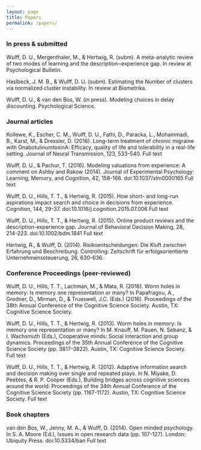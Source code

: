```yaml
---
layout: page
title: Papers
permalink: /papers/
---
```


### In press & submitted

Wulff, D. U., Mergenthaler, M., & Hertwig, R. (subm). A meta-analytic review of two modes of learning and the description‒experience gap. In review at Psychological Bulletin.

Haslbeck, J. M. B., & Wulff, D. U. (subm). Estimating the Number of clusters via normalized cluster instability. In review at Biometrika.

Wulff, D. U., & van den Bos, W. (in press). Modeling choices in delay discounting. Psychological Science.

### Journal articles

Kollewe, K., Escher, C. M., Wulff, D. U., Fathi, D., Paracka, L., Mohammadi, B., Karst, M., & Dressler, D. (2016). Long-term treatment of chronic migraine with OnabotulinumtoxinA: Efficacy, quality of life and tolerability in a real-life setting. Journal of Neural Transmission, 123, 533-540. 
Full text

Wulff, D. U., & Pachur, T. (2016). Modeling valuations from experience: A comment on Ashby and Rakow (2014). Journal of Experimental Psychology: Learning, Memory, and Cognition, 42, 158-166. doi:10.1037/xlm0000165
Full text

Wulff, D. U., Hills, T. T., & Hertwig, R. (2015). How short- and long-run aspirations impact search and choice in decisions from experience. Cognition, 144, 29-37. doi:10.1016/j.cognition.2015.07.006
Full text

Wulff, D. U., Hills, T. T., & Hertwig, R. (2015). Online product reviews and the description-experience gap. Journal of Behavioral Decision Making, 28, 214-223. doi:10.1002/bdm.1841
Full text

Hertwig, R., & Wulff, D. (2014). Risikoentscheidungen: Die Kluft zwischen Erfahrung und Beschreibung. Controlling: Zeitschrift für erfolgsorientierte Unternehmenssteuerung, 26, 630-636.

### Conference Proceedings (peer-reviewed)

Wulff, D. U., Hills, T. T., Lachman, M., & Mata, R. (2016). Worm holes in memory: Is memory one representation or many? In Papafragou, A., Grodner, D., Mirman, D., & Trueswell, J.C. (Eds.) (2016). Proceedings of the 38th Annual Conference of the Cognitive Science Society. Austin, TX: Cognitive Science Society.

Wulff, D. U., Hills, T. T., & Hertwig, R. (2013). Worm holes in memory: Is memory one representation or many? In M. Knauff, M. Pauen, N. Sebanz, & I. Wachsmuth (Eds.), Cooperative minds: Social interaction and group dynamics. Proceedings of the 35th Annual Conference of the Cognitive Science Society (pp. 3817-3822). Austin, TX: Cognitive Science Society.
Full text

Wulff, D. U., Hills, T. T., & Hertwig, R. (2012). Adaptive information search and decision making over single and repeated plays. In N. Miyake, D. Peebles, & R. P. Cooper (Eds.), Building bridges across cognitive sciences around the world: Proceedings of the 34th Annual Conference of the Cognitive Science Society (pp. 1167-1172). Austin, TX: Cognitive Science Society.
Full text

### Book chapters

van den Bos, W., Jenny, M. A., & Wulff, D. (2014). Open minded psychology. In S. A. Moore (Ed.), Issues in open research data (pp. 107-127). London: Ubiquity Press. doi:10.5334/ban
Full text


